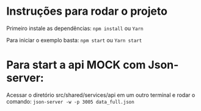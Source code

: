 # Instruções para rodar o projeto


Primeiro instale as dependências:
`npm install` ou `Yarn`


Para iniciar o exemplo basta:
`npm start` ou `Yarn start`

# Para start a api MOCK com Json-server:
Acessar o diretório src/shared/services/api em um outro terminal e rodar o comando:
`json-server -w -p 3005 data_full.json`
